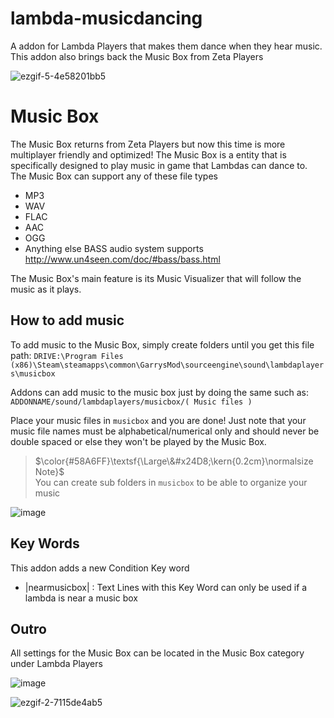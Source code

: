 # lambda-musicdancing

A addon for Lambda Players that makes them dance when they hear music. This addon also brings back the Music Box from Zeta Players

![ezgif-5-4e58201bb5](https://user-images.githubusercontent.com/109770359/206311804-68c157ff-f4fe-4907-9a64-4485208ac120.gif)


# Music Box

The Music Box returns from Zeta Players but now this time is more multiplayer friendly and optimized! The Music Box is a entity that is specifically designed to play music in game that Lambdas can dance to. The Music Box can support any of these file types
- MP3
- WAV
- FLAC
- AAC
- OGG
- Anything else BASS audio system supports http://www.un4seen.com/doc/#bass/bass.html

The Music Box's main feature is its Music Visualizer that will follow the music as it plays.

## How to add music
To add music to the Music Box, simply create folders until you get this file path: `DRIVE:\Program Files (x86)\Steam\steamapps\common\GarrysMod\sourceengine\sound\lambdaplayers\musicbox`

Addons can add music to the music box just by doing the same such as: `ADDONNAME/sound/lambdaplayers/musicbox/( Music files )`


Place your music files in `musicbox` and you are done! Just note that your music file names must be alphabetical/numerical only and should never be double spaced or else they won't be played by the Music Box.

> $\color{#58A6FF}\textsf{\Large\&#x24D8;\kern{0.2cm}\normalsize Note}$ <br>
> You can create sub folders in `musicbox` to be able to organize your music

![image](https://user-images.githubusercontent.com/109770359/208526499-d03098c4-874b-410f-8c51-75b5b2bce824.png)

## Key Words

This addon adds a new Condition Key word

- |nearmusicbox|  :  Text Lines with this Key Word can only be used if a lambda is near a music box

## Outro
All settings for the Music Box can be located in the Music Box category under Lambda Players

![image](https://user-images.githubusercontent.com/109770359/208527931-86802430-9144-48e8-afb6-8c52a38329d7.png)



![ezgif-2-7115de4ab5](https://user-images.githubusercontent.com/109770359/208524536-7cf2bbdc-77da-40a2-aaf3-6e976dabc73a.gif)
